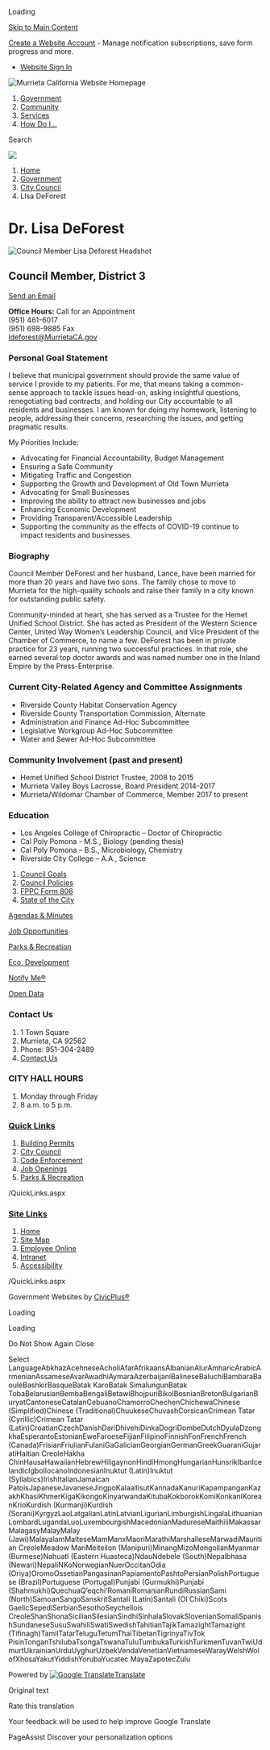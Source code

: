 Loading

[Skip to Main Content](https://www.murrietaca.gov/1095/LIsa-DeForest/)

[Create a Website Account](https://www.murrietaca.gov/MyAccount/ProfileCreate) - Manage notification subscriptions, save form progress and more.   

- [Website Sign In](https://www.murrietaca.gov/MyAccount)

![Murrieta California Website Homepage](https://www.murrietaca.gov/ImageRepository/Document?documentID=11552)

1. [Government](https://www.murrietaca.gov/27/Government)
2. [Community](https://www.murrietaca.gov/31/Community)
3. [Services](https://www.murrietaca.gov/35/Services)
4. [How Do I...](https://www.murrietaca.gov/9/How-Do-I)

Search

![](https://www.murrietaca.gov/ImageRepository/Document?documentID=11264)

1. [Home](https://www.murrietaca.gov)
2. [Government](https://www.murrietaca.gov/27/Government)
3. [City Council](https://www.murrietaca.gov/377/City-Council)
4. LIsa DeForest

# Dr. Lisa DeForest

![Council Member Lisa Deforest Headshot](https://www.murrietaca.gov/ImageRepository/Document?documentID=9064 "Council Member Lisa Deforest Headshot")

## Council Member, District 3

[Send an Email](mailto:ldeforest@MurrietaCA.gov)

**Office Hours:** Call for an Appointment  
(951) 461-6017  
(951) 698-9885 Fax  
[ldeforest@MurrietaCA.gov](mailto:ldeforest@murrietaCA.gov)

### Personal Goal Statement

I believe that municipal government should provide the same value of service I provide to my patients. For me, that means taking a common-sense approach to tackle issues head-on, asking insightful questions, renegotiating bad contracts, and holding our City accountable to all residents and businesses. I am known for doing my homework, listening to people, addressing their concerns, researching the issues, and getting pragmatic results.    

My Priorities Include:

- Advocating for Financial Accountability, Budget Management
- Ensuring a Safe Community
- Mitigating Traffic and Congestion
- Supporting the Growth and Development of Old Town Murrieta
- Advocating for Small Businesses
- Improving the ability to attract new businesses and jobs
- Enhancing Economic Development
- Providing Transparent/Accessible Leadership
- Supporting the community as the effects of COVID-19 continue to impact residents and businesses.

### Biography

Council Member DeForest and her husband, Lance, have been married for more than 20 years and have two sons. The family chose to move to Murrieta for the high-quality schools and raise their family in a city known for outstanding public safety. 

Community-minded at heart, she has served as a Trustee for the Hemet Unified School District. She has acted as President of the Western Science Center, United Way Women’s Leadership Council, and Vice President of the Chamber of Commerce, to name a few. DeForest has been in private practice for 23 years, running two successful practices. In that role, she earned several top doctor awards and was named number one in the Inland Empire by the Press-Enterprise.  

### Current City-Related Agency and Committee Assignments

- Riverside County Habitat Conservation Agency
- Riverside County Transportation Commission, Alternate
- Administration and Finance Ad-Hoc Subcommittee
- Legislative Workgroup Ad-Hoc Subcommittee
- Water and Sewer Ad-Hoc Subcommittee

### Community Involvement (past and present)

- Hemet Unified School District Trustee, 2008 to 2015
- Murrieta Valley Boys Lacrosse, Board President 2014-2017
- Murrieta/Wildomar Chamber of Commerce, Member 2017 to present

### Education

- Los Angeles College of Chiropractic – Doctor of Chiropractic
- Cal Poly Pomona - M.S., Biology (pending thesis)
- Cal Poly Pomona – B.S., Microbiology, Chemistry
- Riverside City College – A.A., Science

<!--THE END-->

1. [Council Goals](https://www.murrietaca.gov/760/Council-Goals)
2. [Council Policies](https://www.murrietaca.gov/429/Council-Policies)
3. [FPPC Form 806](https://www.murrietaca.gov/Archive.aspx?AMID=58)
4. [State of the City](https://www.murrietaca.gov/419/State-of-the-City)

[Agendas &amp; Minutes](https://www.murrietaca.gov/129/Agendas-Minutes-and-Video)

[Job Opportunities](https://www.governmentjobs.com/careers/murrieta)

[Parks &amp; Recreation](https://www.murrietaca.gov/795/Parks-Recreation)

[Eco. Development](https://www.murrietaca.gov/1176/Economic-Development-Department)

[Notify Me®](https://www.murrietaca.gov/list.aspx)

[Open Data](https://murrietaca.opengov.com/transparency)

### Contact Us

1. 1 Town Square
2. Murrieta, CA 92562
3. Phone: 951-304-2489
4. [Contact Us](https://www.murrietaca.gov)

### CITY HALL HOURS

1. Monday through Friday
2. 8 a.m. to 5 p.m.

### [Quick Links](https://www.murrietaca.gov/QuickLinks.aspx?CID=20)

1. [Building Permits](https://www.murrietaca.gov/162/Building-Safety)
2. [City Council](https://www.murrietaca.gov/377/City-Council)
3. [Code Enforcement](https://www.murrietaca.gov/603/Code-Enforcement)
4. [Job Openings](https://www.governmentjobs.com/careers/murrieta)
5. [Parks &amp; Recreation](https://www.murrietaca.gov/795/Parks-Recreation)

/QuickLinks.aspx

### [Site Links](https://www.murrietaca.gov/QuickLinks.aspx?CID=21)

1. [Home](https://www.murrietaca.gov)
2. [Site Map](https://www.murrietaca.gov/sitemap)
3. [Employee Online](https://murr-online-prod.aspgov.com/Finance/Edge/Login/Login.aspx)
4. [Intranet](https://www.murrietaca.gov/1408/Intranet)
5. [Accessibility](https://www.murrietaca.gov/accessibility)

/QuickLinks.aspx

Government Websites by [CivicPlus®](https://connect.civicplus.com/referral)

Loading

Loading

Do Not Show Again Close

Select LanguageAbkhazAcehneseAcholiAfarAfrikaansAlbanianAlurAmharicArabicArmenianAssameseAvarAwadhiAymaraAzerbaijaniBalineseBaluchiBambaraBaouléBashkirBasqueBatak KaroBatak SimalungunBatak TobaBelarusianBembaBengaliBetawiBhojpuriBikolBosnianBretonBulgarianBuryatCantoneseCatalanCebuanoChamorroChechenChichewaChinese (Simplified)Chinese (Traditional)ChuukeseChuvashCorsicanCrimean Tatar (Cyrillic)Crimean Tatar (Latin)CroatianCzechDanishDariDhivehiDinkaDogriDombeDutchDyulaDzongkhaEsperantoEstonianEweFaroeseFijianFilipinoFinnishFonFrenchFrench (Canada)FrisianFriulianFulaniGaGalicianGeorgianGermanGreekGuaraniGujaratiHaitian CreoleHakha ChinHausaHawaiianHebrewHiligaynonHindiHmongHungarianHunsrikIbanIcelandicIgboIlocanoIndonesianInuktut (Latin)Inuktut (Syllabics)IrishItalianJamaican PatoisJapaneseJavaneseJingpoKalaallisutKannadaKanuriKapampanganKazakhKhasiKhmerKigaKikongoKinyarwandaKitubaKokborokKomiKonkaniKoreanKrioKurdish (Kurmanji)Kurdish (Sorani)KyrgyzLaoLatgalianLatinLatvianLigurianLimburgishLingalaLithuanianLombardLugandaLuoLuxembourgishMacedonianMadureseMaithiliMakassarMalagasyMalayMalay (Jawi)MalayalamMalteseMamManxMaoriMarathiMarshalleseMarwadiMauritian CreoleMeadow MariMeiteilon (Manipuri)MinangMizoMongolianMyanmar (Burmese)Nahuatl (Eastern Huasteca)NdauNdebele (South)Nepalbhasa (Newari)NepaliNKoNorwegianNuerOccitanOdia (Oriya)OromoOssetianPangasinanPapiamentoPashtoPersianPolishPortuguese (Brazil)Portuguese (Portugal)Punjabi (Gurmukhi)Punjabi (Shahmukhi)QuechuaQʼeqchiʼRomaniRomanianRundiRussianSami (North)SamoanSangoSanskritSantali (Latin)Santali (Ol Chiki)Scots GaelicSepediSerbianSesothoSeychellois CreoleShanShonaSicilianSilesianSindhiSinhalaSlovakSlovenianSomaliSpanishSundaneseSusuSwahiliSwatiSwedishTahitianTajikTamazightTamazight (Tifinagh)TamilTatarTeluguTetumThaiTibetanTigrinyaTivTok PisinTonganTshilubaTsongaTswanaTuluTumbukaTurkishTurkmenTuvanTwiUdmurtUkrainianUrduUyghurUzbekVendaVenetianVietnameseWarayWelshWolofXhosaYakutYiddishYorubaYucatec MayaZapotecZulu

Powered by [![Google Translate](https://www.gstatic.com/images/branding/googlelogo/1x/googlelogo_color_42x16dp.png)Translate](https://translate.google.com)

Original text

Rate this translation

Your feedback will be used to help improve Google Translate

PageAssist Discover your personalization options